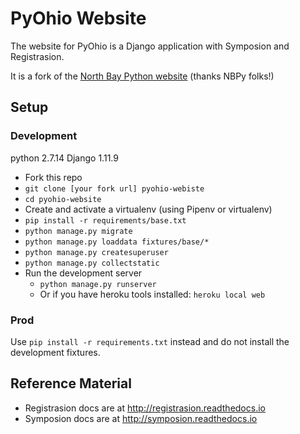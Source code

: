 PyOhio Website
==============

The website for PyOhio is a Django application with Symposion and Registrasion.

It is a fork of the [North Bay Python website](https://github.com/northbaypython/website) (thanks NBPy folks!)

## Setup

### Development

python 2.7.14
Django 1.11.9

- Fork this repo
- `git clone [your fork url] pyohio-webiste`
- `cd pyohio-website`
- Create and activate a virtualenv (using Pipenv or virtualenv)
- `pip install -r requirements/base.txt`
- `python manage.py migrate`
- `python manage.py loaddata fixtures/base/*`
- `python manage.py createsuperuser`
- `python manage.py collectstatic`
- Run the development server
  - `python manage.py runserver`
  - Or if you have heroku tools installed: `heroku local web`

### Prod

Use `pip install -r requirements.txt` instead and do not install the development fixtures.

## Reference Material

* Registrasion docs are at http://registrasion.readthedocs.io
* Symposion docs are at http://symposion.readthedocs.io
